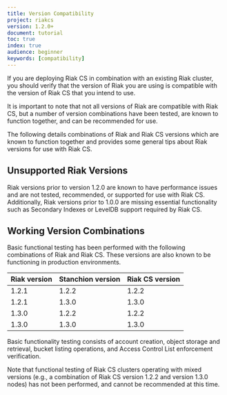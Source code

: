 ```yaml
---
title: Version Compatibility
project: riakcs
version: 1.2.0+
document: tutorial
toc: true
index: true
audience: beginner
keywords: [compatibility]
---
```


If you are deploying Riak CS in combination with an existing Riak cluster, you
should verify that the version of Riak you are using is compatible with the
version of Riak CS that you intend to use.

It is important to note that not all versions of Riak are compatible with
Riak CS, but a number of version combinations have been tested, are known to
function together, and can be recommended for use.

The following details combinations of Riak and Riak CS versions which are
known to function together and provides some general tips about Riak versions
for use with Riak CS.

## Unsupported Riak Versions

Riak versions prior to version 1.2.0 are known to have performance issues and
are not tested, recommended, or supported for use with Riak CS. Additionally,
Riak versions prior to 1.0.0 are missing essential functionality such as
Secondary Indexes or LevelDB support required by Riak CS.

## Working Version Combinations

Basic functional testing has been performed with the following combinations of
Riak and Riak CS. These versions are also known to be functioning in
production environments.

Riak version  | Stanchion version | Riak CS version
--------------|-------------------|----------------
1.2.1         | 1.2.2             | 1.2.2
1.2.1         | 1.3.0             | 1.3.0
1.3.0         | 1.2.2             | 1.2.2
1.3.0         | 1.3.0             | 1.3.0

Basic functionality testing consists of account creation, object storage and
retrieval, bucket listing operations, and Access Control List enforcement
verification.

Note that functional testing of Riak CS clusters operating with mixed versions
(e.g., a combination of Riak CS version 1.2.2 and version 1.3.0 nodes) has not
been performed, and cannot be recommended at this time.
